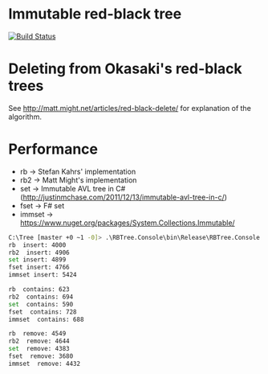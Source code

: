 # Immutable red-black tree

[![Build Status](https://travis-ci.org/kbaldyga/Tree.svg)](https://travis-ci.org/kbaldyga/Tree)

# Deleting from Okasaki's red-black trees

See http://matt.might.net/articles/red-black-delete/ for explanation of the algorithm.

# Performance

* rb -> Stefan Kahrs' implementation
* rb2 -> Matt Might's implementation
* set -> Immutable AVL tree in C# (http://justinmchase.com/2011/12/13/immutable-avl-tree-in-c/)
* fset -> F# set
* immset -> https://www.nuget.org/packages/System.Collections.Immutable/

```bash
C:\Tree [master +0 ~1 -0]> .\RBTree.Console\bin\Release\RBTree.Console.exe
rb  insert: 4000
rb2  insert: 4906
set insert: 4899
fset insert: 4766
immset insert: 5424

rb  contains: 623
rb2  contains: 694
set  contains: 590
fset  contains: 728
immset  contains: 688

rb  remove: 4549
rb2  remove: 4644
set  remove: 4383
fset  remove: 3680
immset  remove: 4432
```
